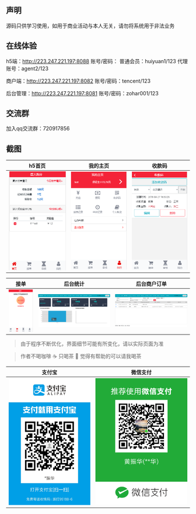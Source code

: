 ## 声明

源码只供学习使用，如用于商业活动与本人无关，请勿将系统用于非法业务

## 在线体验
h5端：http://223.247.221.197:8088
账号/密码：
普通会员：huiyuan1/123
代理账号：agent2/123

商户端：http://223.247.221.197:8082
账号/密码：tencent/123

后台管理：http://223.247.221.197:8081
账号/密码：zohar001/123

## 交流群
加入qq交流群：720917856

## 截图

| h5首页 | 我的主页 | 收款码 |
| :------: | :------: | :------: |
| ![h5首页](/实施输出/截图//1.jpg) | ![我的主页](/实施输出/截图/2.jpg) | ![收款码](/实施输出/截图/3.jpg) |

| 接单 | 后台统计 | 后台商户订单 |
| :------: | :------: | :------: |
| ![接单](/实施输出/截图/4.jpg) | ![后台统计](/实施输出/截图/5.jpg) | ![后台商户订单](/实施输出/截图/6.jpg) |

> 由于程序不断优化，界面细节可能有所变化，请以实际页面为准

> 作者不喝咖啡 :coffee: 只喝茶 :tea: 觉得有帮助的可以请我喝茶


| 支付宝 | 微信支付 |
| :------: | :------: |
| ![alipay](/实施输出/截图/alipay.jpg) | ![wepay](/实施输出/截图/wechant.png) |
